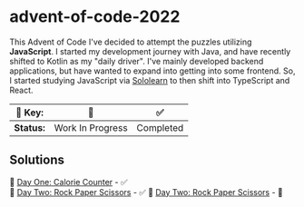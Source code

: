# **advent-of-code-2022**

This Advent of Code I've decided to attempt the puzzles utilizing **JavaScript**. I started my development journey with Java, and have recently shifted to Kotlin as my "daily driver". I've mainly developed backend applications, but have wanted to expand into getting into some frontend. So, I started studying JavaScript via [Sololearn](https://www.sololearn.com/learning/1024) to then shift into TypeScript and React. 

| 🔑 **Key:** | 🚧 | ✅ |
|--------|----|----|
| **Status:** | Work In Progress | Completed |

## Solutions

📌 [Day One: Calorie Counter](/day-1/) - ✅  
📌 [Day Two: Rock Paper Scissors](/day-2/) - ✅
📌 [Day Two: Rock Paper Scissors](https://github.com/jordan-begian/advent-of-code-2022/tree/day-3/day-3) - 🚧
